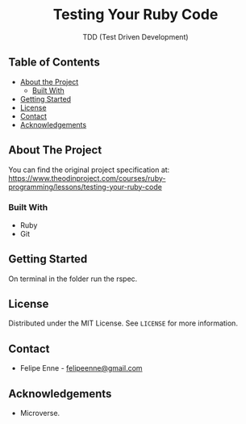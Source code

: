 <!--
*** Thanks for checking out this README Template. 
-->


<!-- PROJECT TITLE -->

<br />
<h1 align="center">Testing Your Ruby Code</h1>
<p align="center">
    TDD (Test Driven Development)
    <br />
</p>


<!-- TABLE OF CONTENTS -->


## Table of Contents

* [About the Project](#about-the-project)
  * [Built With](#built-with)
* [Getting Started](#getting-started)
* [License](#license)
* [Contact](#contact)
* [Acknowledgements](#acknowledgements)


<!-- ABOUT THE PROJECT -->
## About The Project

You can find the original project specification at: https://www.theodinproject.com/courses/ruby-programming/lessons/testing-your-ruby-code


### Built With 

* Ruby
* Git


<!-- GETTING STARTED -->
## Getting Started

On terminal in the folder run the rspec.


<!-- LICENSE -->
## License

Distributed under the MIT License. See `LICENSE` for more information.

<!-- CONTACT -->
## Contact
* Felipe Enne - felipeenne@gmail.com

<!-- ACKNOWLEDGEMENTS -->
## Acknowledgements

* Microverse.
